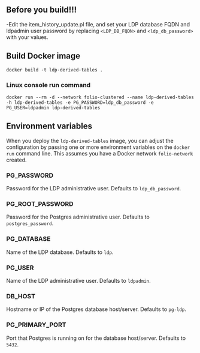 ## Before you build!!!

-Edit the item_history_update.pl file, and set your LDP database FQDN and ldpadmin user password by replacing `<LDP_DB_FQDN>` and `<ldp_db_password>` with your values.<br/>

## Build Docker image

`docker build -t ldp-derived-tables .`


### Linux console run command ###

`docker run --rm -d --network folio-clustered --name ldp-derived-tables -h ldp-derived-tables -e PG_PASSWORD=ldp_db_password -e PG_USER=ldpadmin ldp-derived-tables`

## Environment variables

When you deploy the `ldp-derived-tables` image, you can adjust the configuration by passing one or more environment variables on the `docker run` command line. This assumes you have a Docker network `folio-network` created.

### PG_PASSWORD

Password for the LDP administrative user. Defaults to `ldp_db_password`.

### PG_ROOT_PASSWORD

Password for the Postgres administrative user. Defaults to `postgres_password`.

### PG_DATABASE

Name of the LDP database. Defaults to `ldp`.

### PG_USER

Name of the LDP administrative user. Defaults to `ldpadmin`.

### DB_HOST

Hostname or IP of the Postgres database host/server. Defaults to `pg-ldp`.

### PG_PRIMARY_PORT

Port that Postgres is running on for the database host/server. Defaults to `5432`.
